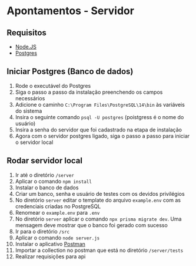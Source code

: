 # Apontamentos - Servidor

## Requisitos

- [Node.JS](https://nodejs.org/en/download/)
- [Postgres](https://www.enterprisedb.com/downloads/postgres-postgresql-downloads)

## Iniciar Postgres (Banco de dados)

1. Rode o executável do Postgres
2. Siga o passo a passo da instalação preenchendo os campos necessários
3. Adicione o caminho `C:\Program Files\PostgreSQL\14\bin` às variáveis do sistema
4. Insira o seguinte comando `psql -U postgres` (poistgress é o nome do usuário)
5. Insira a senha do servidor que foi cadastrado na etapa de instalação
6. Agora com o servidor postgres ligado, siga o passo a passo para iniciar o servidor local

## Rodar servidor local

1.  Ir até o diretório `/server`
2.  Aplicar o comando  `npm install`
3.  Instalar o banco de dados
4.  Criar um banco, senha e usuário de testes com os devidos privilégios
5.  No diretório `server` editar o template do arquivo `example.env` com as credenciais criadas no PostgreSQL
6. Renomear o `example.env` para `.env`
7.  No diretório `server` aplicar o comando  `npx prisma migrate dev`. Uma mensagem deve mostrar que o banco foi gerado com sucesso
8.  Ir para o diretório `/src`
9.  Aplicar o comando `node server.js`
10.  Instalar o aplicativo [Postman](https://dl.pstmn.io/download/latest/win64)
11.  Importar a collection no postman que está no diretório `/server/tests`
12.  Realizar requisições para api

<!--stackedit_data:
eyJoaXN0b3J5IjpbMTk2MzIxMjQwMCwtMTUxMzY3MDM2LC0yMT
M0MDMzOTYwLDQ0NDc0MjM3NCwxMzEzNTg2NzE0LC0xMjI3OTg2
MDg0XX0=
-->